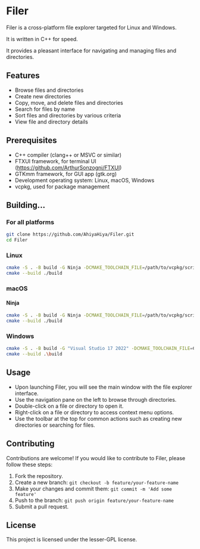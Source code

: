 # Filer

Filer is a cross-platform file explorer targeted for Linux and Windows.

It is written in C++ for speed.

It provides a pleasant interface for navigating and managing files and directories.

## Features

- Browse files and directories
- Create new directories
- Copy, move, and delete files and directories
- Search for files by name
- Sort files and directories by various criteria
- View file and directory details

## Prerequisites

- C++ compiler (clang++ or MSVC or similar)
- FTXUI framework, for terminal UI (https://github.com/ArthurSonzogni/FTXUI)
- GTKmm framework, for GUI app (gtk.org)
- Development operating system: Linux, macOS, Windows
- vcpkg, used for package management

## Building...

### For all platforms

```sh
git clone https://github.com/AhiyaHiya/Filer.git
cd Filer
```

### Linux

```sh
cmake -S . -B build -G Ninja -DCMAKE_TOOLCHAIN_FILE=/path/to/vcpkg/scripts/buildsystems/vcpkg.cmake -DCMAKE_CXX_STANDARD=23
cmake --build ./build
```

### macOS
#### Ninja

```sh
cmake -S . -B build -G Ninja -DCMAKE_TOOLCHAIN_FILE=/path/to/vcpkg/scripts/buildsystems/vcpkg.cmake -DCMAKE_CXX_FLAGS="-L/Library/Developer/CommandLineTools/SDKs/MacOSX.sdk/usr/lib"
cmake --build ./build
```

### Windows

```sh
cmake -S . -B build -G "Visual Studio 17 2022" -DCMAKE_TOOLCHAIN_FILE=C:\vcpkg\scripts\buildsystems\vcpkg.cmake
cmake --build .\build
```


## Usage

- Upon launching Filer, you will see the main window with the file explorer interface.
- Use the navigation pane on the left to browse through directories.
- Double-click on a file or directory to open it.
- Right-click on a file or directory to access context menu options.
- Use the toolbar at the top for common actions such as creating new directories or searching for files.

## Contributing

Contributions are welcome! If you would like to contribute to Filer, please follow these steps:

1. Fork the repository.
2. Create a new branch: `git checkout -b feature/your-feature-name`
3. Make your changes and commit them: `git commit -m 'Add some feature'`
4. Push to the branch: `git push origin feature/your-feature-name`
5. Submit a pull request.

## License

This project is licensed under the lesser-GPL license.

